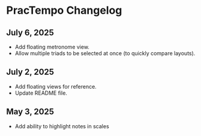 # PracTempo Changelog

## July 6, 2025

* Add floating metronome view.
* Allow multiple triads to be selected at once (to quickly compare layouts).

## July 2, 2025

* Add floating views for reference.
* Update README file. 

## May 3, 2025

* Add ability to highlight notes in scales